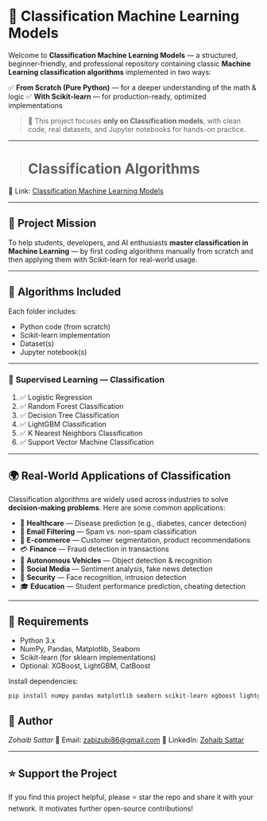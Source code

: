 # 🤖 Classification Machine Learning Models

Welcome to **Classification Machine Learning Models** — a structured, beginner-friendly, and professional repository containing classic **Machine Learning classification algorithms** implemented in two ways:

✅ **From Scratch (Pure Python)** — for a deeper understanding of the math & logic
✅ **With Scikit-learn** — for production-ready, optimized implementations

> 📌 This project focuses **only on Classification models**, with clean code, real datasets, and Jupyter notebooks for hands-on practice.

---

> # Classification Algorithms

🔗 Link: [Classification Machine Learning Models](https://github.com/ZohaibSattarDataAI/Machine-Learning-From-Scratch/tree/main/Classification%20Machine%20learning%20Models)

---

## 🎯 Project Mission

To help students, developers, and AI enthusiasts **master classification in Machine Learning** — by first coding algorithms manually from scratch and then applying them with Scikit-learn for real-world usage.

---

## 🧠 Algorithms Included

Each folder includes:
- Python code (from scratch)
- Scikit-learn implementation
- Dataset(s)
- Jupyter notebook(s)

---

### 🔹 **Supervised Learning — Classification**

1. ✅ Logistic Regression
2. ✅ Random Forest Classification
3. ✅ Decision Tree Classification
4. ✅ LightGBM Classification
5. ✅ K Nearest Neighbors Classification
6. ✅ Support Vector Machine Classification




---

## 🌍 Real-World Applications of Classification

Classification algorithms are widely used across industries to solve **decision-making problems**. Here are some common applications:

- 🏥 **Healthcare** — Disease prediction (e.g., diabetes, cancer detection)
- 📧 **Email Filtering** — Spam vs. non-spam classification
- 🛒 **E-commerce** — Customer segmentation, product recommendations
- 💳 **Finance** — Fraud detection in transactions
- 🚗 **Autonomous Vehicles** — Object detection & recognition
- 📱 **Social Media** — Sentiment analysis, fake news detection
- 👮 **Security** — Face recognition, intrusion detection
- 🎓 **Education** — Student performance prediction, cheating detection

---

## 📘 Requirements

- Python 3.x
- NumPy, Pandas, Matplotlib, Seaborn
- Scikit-learn (for sklearn implementations)
- Optional: XGBoost, LightGBM, CatBoost

Install dependencies:
```bash
pip install numpy pandas matplotlib seaborn scikit-learn xgboost lightgbm catboost
```

## 🙌 Author

*Zohaib Sattar*
📧 Email: [zabizubi86@gmail.com](mailto:zabizubi86@gmail.com)
🔗 LinkedIn: [Zohaib Sattar](https://www.linkedin.com/in/zohaib-sattar)

---

## ⭐ Support the Project

If you find this project helpful, please ⭐ star the repo and share it with your network. It motivates further open-source contributions!
